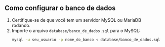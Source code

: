 ## Como configurar o banco de dados

1. Certifique-se de que você tem um servidor MySQL ou MariaDB rodando.
2. Importe o arquivo `database/banco_de_dados.sql` para o MySQL:
   ```bash
   mysql -u seu_usuario -p nome_do_banco < database/banco_de_dados.sql
